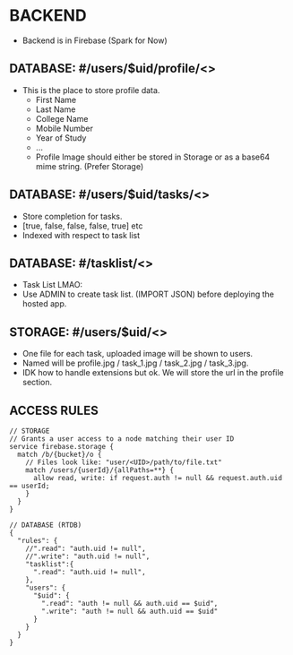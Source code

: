 # BACKEND

- Backend is in Firebase (Spark for Now)

## DATABASE: #/users/$uid/profile/<>

- This is the place to store profile data.
  - First Name
  - Last Name
  - College Name
  - Mobile Number
  - Year of Study
  - ...
  - Profile Image should either be stored in Storage or as a base64 mime string. (Prefer Storage)

## DATABASE: #/users/$uid/tasks/<>

- Store completion for tasks.
- [true, false, false, false, true] etc
- Indexed with respect to task list

## DATABASE: #/tasklist/<>

- Task List LMAO:
- Use ADMIN to create task list. (IMPORT JSON) before deploying the hosted app. 

## STORAGE: #/users/$uid/<>

- One file for each task, uploaded image will be shown to users.
- Named will be profile.jpg / task_1.jpg / task_2.jpg / task_3.jpg.
- IDK how to handle extensions but ok. We will store the url in the profile section.

## ACCESS RULES

```firebase
// STORAGE
// Grants a user access to a node matching their user ID
service firebase.storage {
  match /b/{bucket}/o {
    // Files look like: "user/<UID>/path/to/file.txt"
    match /users/{userId}/{allPaths=**} {
      allow read, write: if request.auth != null && request.auth.uid == userId;
    }
  }
}

// DATABASE (RTDB)
{
  "rules": {
    //".read": "auth.uid != null",
    //".write": "auth.uid != null",
    "tasklist":{
      ".read": "auth.uid != null",
    },
    "users": {
      "$uid": {
        ".read": "auth != null && auth.uid == $uid",
        ".write": "auth != null && auth.uid == $uid"
      }
    }
  }
}
```
